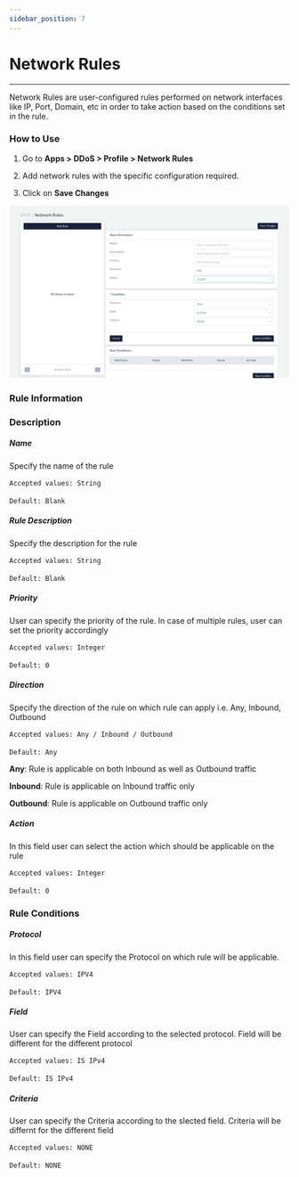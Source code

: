```yaml
---
sidebar_position: 7
---
```


# Network Rules

---

Network Rules are user-configured rules performed on network interfaces like IP, Port, Domain, etc in order to take action based on the conditions set in the rule.

### How to Use

1. Go to **Apps > DDoS > Profile > Network Rules**

2. Add network rules with the specific configuration required.

3. Click on **Save Changes**

![network_rukes](/img/ddos/v7/docs/network.png)

### Rule Information

### Description

##### **Name**

Specify the name of the rule

    Accepted values: String

    Default: Blank 

##### **Rule Description**

Specify the description for the rule

    Accepted values: String

    Default: Blank 

##### **Priority**

User can specify the priority of the rule. In case of multiple rules, user can set the priority accordingly

    Accepted values: Integer

    Default: 0 

##### **Direction**

Specify the direction of the rule on which rule can apply i.e. Any, Inbound, Outbound

    Accepted values: Any / Inbound / Outbound

    Default: Any 

**Any**: Rule is applicable on both Inbound as well as Outbound traffic

**Inbound**: Rule is applicable on Inbound traffic only

**Outbound**: Rule is applicable on Outbound traffic only

##### **Action**

In this field user can select the action which should be applicable on the rule

    Accepted values: Integer

    Default: 0 

### Rule Conditions

##### **Protocol**

In this field user can specify the Protocol on which rule will be applicable.

    Accepted values: IPV4

    Default: IPV4 

##### **Field**

User can specify the Field according to the selected protocol. Field will be different for the different protocol

    Accepted values: IS IPv4

    Default: IS IPv4 

##### **Criteria**

User can specify the Criteria according to the slected field. Criteria will be differnt for the different field

    Accepted values: NONE

    Default: NONE 
